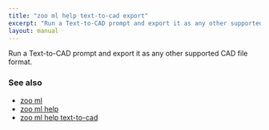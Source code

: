 ```yaml
---
title: "zoo ml help text-to-cad export"
excerpt: "Run a Text-to-CAD prompt and export it as any other supported CAD file format."
layout: manual
---
```


Run a Text-to-CAD prompt and export it as any other supported CAD file format.

### See also

* [zoo ml](./zoo_ml)
* [zoo ml help](./zoo_ml_help)
* [zoo ml help text-to-cad](./zoo_ml_help_text-to-cad)